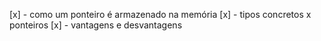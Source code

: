 [x] - como um ponteiro é armazenado na memória
[x] - tipos concretos x ponteiros
[x] - vantagens e desvantagens